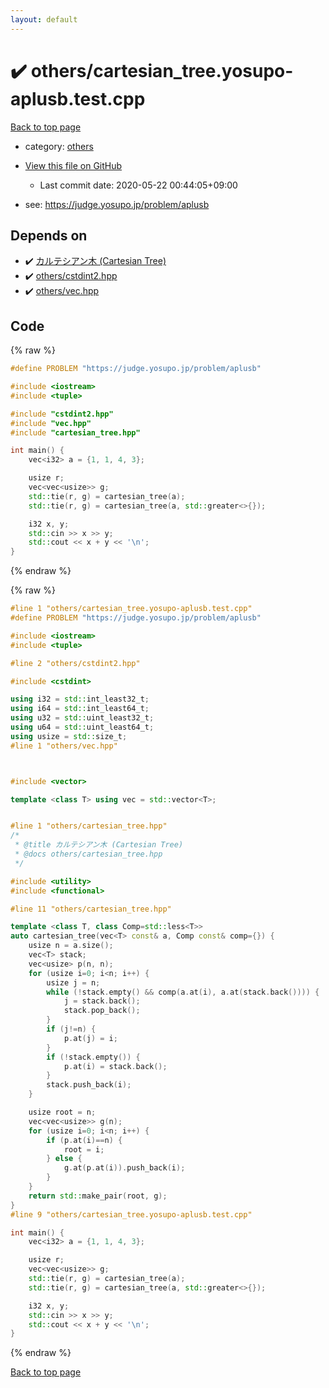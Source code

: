 ```yaml
---
layout: default
---
```


<!-- mathjax config similar to math.stackexchange -->
<script type="text/javascript" async
  src="https://cdnjs.cloudflare.com/ajax/libs/mathjax/2.7.5/MathJax.js?config=TeX-MML-AM_CHTML">
</script>
<script type="text/x-mathjax-config">
  MathJax.Hub.Config({
    TeX: { equationNumbers: { autoNumber: "AMS" }},
    tex2jax: {
      inlineMath: [ ['$','$'] ],
      processEscapes: true
    },
    "HTML-CSS": { matchFontHeight: false },
    displayAlign: "left",
    displayIndent: "2em"
  });
</script>

<script type="text/javascript" src="https://cdnjs.cloudflare.com/ajax/libs/jquery/3.4.1/jquery.min.js"></script>
<script src="https://cdn.jsdelivr.net/npm/jquery-balloon-js@1.1.2/jquery.balloon.min.js" integrity="sha256-ZEYs9VrgAeNuPvs15E39OsyOJaIkXEEt10fzxJ20+2I=" crossorigin="anonymous"></script>
<script type="text/javascript" src="../../assets/js/copy-button.js"></script>
<link rel="stylesheet" href="../../assets/css/copy-button.css" />


# :heavy_check_mark: others/cartesian_tree.yosupo-aplusb.test.cpp

<a href="../../index.html">Back to top page</a>

* category: <a href="../../index.html#5e2bab0ecb94c4ea40777733195abe1b">others</a>
* <a href="{{ site.github.repository_url }}/blob/master/others/cartesian_tree.yosupo-aplusb.test.cpp">View this file on GitHub</a>
    - Last commit date: 2020-05-22 00:44:05+09:00


* see: <a href="https://judge.yosupo.jp/problem/aplusb">https://judge.yosupo.jp/problem/aplusb</a>


## Depends on

* :heavy_check_mark: <a href="../../library/others/cartesian_tree.hpp.html">カルテシアン木 (Cartesian Tree)</a>
* :heavy_check_mark: <a href="../../library/others/cstdint2.hpp.html">others/cstdint2.hpp</a>
* :heavy_check_mark: <a href="../../library/others/vec.hpp.html">others/vec.hpp</a>


## Code

<a id="unbundled"></a>
{% raw %}
```cpp
#define PROBLEM "https://judge.yosupo.jp/problem/aplusb"

#include <iostream>
#include <tuple>

#include "cstdint2.hpp"
#include "vec.hpp"
#include "cartesian_tree.hpp"

int main() {
    vec<i32> a = {1, 1, 4, 3};

    usize r;
    vec<vec<usize>> g;
    std::tie(r, g) = cartesian_tree(a);
    std::tie(r, g) = cartesian_tree(a, std::greater<>{});

    i32 x, y;
    std::cin >> x >> y;
    std::cout << x + y << '\n';
}

```
{% endraw %}

<a id="bundled"></a>
{% raw %}
```cpp
#line 1 "others/cartesian_tree.yosupo-aplusb.test.cpp"
#define PROBLEM "https://judge.yosupo.jp/problem/aplusb"

#include <iostream>
#include <tuple>

#line 2 "others/cstdint2.hpp"

#include <cstdint>

using i32 = std::int_least32_t;
using i64 = std::int_least64_t;
using u32 = std::uint_least32_t;
using u64 = std::uint_least64_t;
using usize = std::size_t;
#line 1 "others/vec.hpp"



#include <vector>

template <class T> using vec = std::vector<T>;


#line 1 "others/cartesian_tree.hpp"
/*
 * @title カルテシアン木 (Cartesian Tree)
 * @docs others/cartesian_tree.hpp
 */

#include <utility>
#include <functional>

#line 11 "others/cartesian_tree.hpp"

template <class T, class Comp=std::less<T>>
auto cartesian_tree(vec<T> const& a, Comp const& comp={}) {
    usize n = a.size();
    vec<T> stack;
    vec<usize> p(n, n);
    for (usize i=0; i<n; i++) {
        usize j = n;
        while (!stack.empty() && comp(a.at(i), a.at(stack.back()))) {
            j = stack.back();
            stack.pop_back();
        }
        if (j!=n) {
            p.at(j) = i;
        }
        if (!stack.empty()) {
            p.at(i) = stack.back();
        }
        stack.push_back(i);
    }

    usize root = n;
    vec<vec<usize>> g(n);
    for (usize i=0; i<n; i++) {
        if (p.at(i)==n) {
            root = i;
        } else {
            g.at(p.at(i)).push_back(i);
        }
    }
    return std::make_pair(root, g);
}
#line 9 "others/cartesian_tree.yosupo-aplusb.test.cpp"

int main() {
    vec<i32> a = {1, 1, 4, 3};

    usize r;
    vec<vec<usize>> g;
    std::tie(r, g) = cartesian_tree(a);
    std::tie(r, g) = cartesian_tree(a, std::greater<>{});

    i32 x, y;
    std::cin >> x >> y;
    std::cout << x + y << '\n';
}

```
{% endraw %}

<a href="../../index.html">Back to top page</a>

